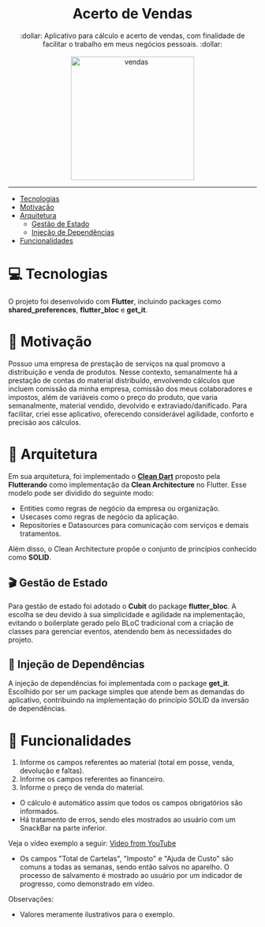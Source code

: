 <h1 align="center"> Acerto de Vendas </h1>

<div align="center">
:dollar: Aplicativo para cálculo e acerto de vendas, com finalidade de facilitar o trabalho em meus negócios pessoais. :dollar:
</div>
<br>
<div align="center">
 <img src="https://user-images.githubusercontent.com/58576452/168679100-c8f551a8-9dbe-4224-9162-bc67456a1997.png" alt="vendas" width="250"/>
</div>

---

* [Tecnologias](#computer-tecnologias)
* [Motivação](#muscle-motivação)
* [Arquitetura](#triangular_ruler-arquitetura)
  * [Gestão de Estado](#clapper-gestão-de-estado)
  * [Injeção de Dependências](#syringe-injeção-de-dependências)
* [Funcionalidades](#pencil-funcionalidades)

# :computer: Tecnologias
O projeto foi desenvolvido com **Flutter**, incluindo packages como **shared_preferences**, **flutter_bloc** e **get_it**.

# :muscle: Motivação
Possuo uma empresa de prestação de serviços na qual promovo a distribuição e venda de produtos. Nesse contexto, semanalmente há a prestação de contas do material distribuído, envolvendo cálculos que incluem comissão da minha empresa, comissão dos meus colaboradores e impostos, além de variáveis como o preço do produto, que varia semanalmente, material vendido, devolvido e extraviado/danificado.
Para facilitar, criei esse aplicativo, oferecendo considerável agilidade, conforto e precisão aos cálculos.

# :triangular_ruler: Arquitetura
Em sua arquitetura, foi implementado o [**Clean Dart**](https://github.com/Flutterando/Clean-Dart) proposto pela **Flutterando** como implementação da **Clean Architecture** no Flutter. Esse modelo pode ser dividido do seguinte modo:
* Entities como regras de negócio da empresa ou organização.
* Usecases como regras de negócio da aplicação.
* Repositories e Datasources para comunicação com serviços e demais tratamentos.

Além disso, o Clean Architecture propõe o conjunto de princípios conhecido como **SOLID**.

## :clapper: Gestão de Estado
Para gestão de estado foi adotado o **Cubit** do package **flutter_bloc**. A escolha se deu devido à sua simplicidade e agilidade na implementação, evitando o boilerplate gerado pelo BLoC tradicional com a criação de classes para gerenciar eventos, atendendo bem às necessidades do projeto.

## :syringe: Injeção de Dependências
A injeção de dependências foi implementada com o package **get_it**. Escolhido por ser um package simples que atende bem as demandas do aplicativo, contribuindo na implementação do princípio SOLID da inversão de dependências.

# :pencil: Funcionalidades
1. Informe os campos referentes ao material (total em posse, venda, devolução e faltas).
2. Informe os campos referentes ao financeiro.
3. Informe o preço de venda do material.
* O cálculo é automático assim que todos os campos obrigatórios são informados.
* Há tratamento de erros, sendo eles mostrados ao usuário com um SnackBar na parte inferior.

Veja o vídeo exemplo a seguir:
[Video from YouTube](https://youtube.com/shorts/_f7lDF6bzig?feature=share)

* Os campos "Total de Cartelas", "Imposto" e "Ajuda de Custo" são comuns a todas as semanas, sendo então salvos no aparelho. O processo de salvamento é mostrado ao usuário por um indicador de progresso, como demonstrado em vídeo.

Observações:
* Valores meramente ilustrativos para o exemplo.
